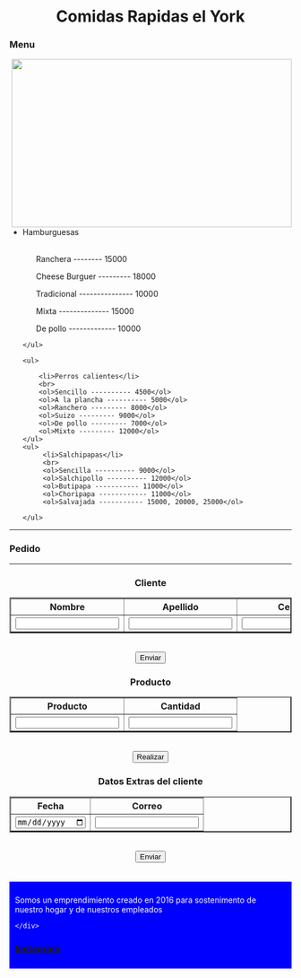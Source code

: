 <!DOCTYPE html>
<html>
<head>
	<title>Comidas Rapidas el York</title>
	 <center><h1>Comidas Rapidas el York</h1></center>
	<link rel="stylesheet" type="text/css" href="estilos.css">
</head>
<body>
	<div>
<section>
	<h3>Menu</h3>
		<center><img src="p1.jpeg" width="500px" height="300px" align="right"></center>
	<ul>
		<li>Hamburguesas</li>
		<br>
		<ol>Ranchera -------- 15000</ol>
		<ol>Cheese Burguer --------- 18000</ol>
		<ol>Tradicional --------------- 10000</ol>
		<ol>Mixta -------------- 15000</ol>
		<ol>De pollo ------------- 10000</ol>

	</ul>

	<ul>
		
		<li>Perros calientes</li>
		<br>
		<ol>Sencillo ---------- 4500</ol>
		<ol>A la plancha ---------- 5000</ol>
		<ol>Ranchero --------- 8000</ol>
		<ol>Suizo --------- 9000</ol>
		<ol>De pollo --------- 7000</ol>
		<ol>Mixto --------- 12000</ol>
	</ul>
	<ul>
		 <li>Salchipapas</li>
		 <br>
		 <ol>Sencilla ---------- 9000</ol>
		 <ol>Salchipollo ---------- 12000</ol>
		 <ol>Butipapa ----------- 11000</ol>
		 <ol>Choripapa ------------ 11000</ol>
		 <ol>Salvajada ----------- 15000, 20000, 25000</ol>

	</ul>

</section>
	</div>
<hr>
<aside> <h3> Pedido</h3> </aside>
<hr>
<center><table border="2">
	<h3>Cliente</h3>
	<tr><th>Nombre</th><th>Apellido</th><th>Celular</th><th>Dirrecion</th></tr>
	<tr><th><input type="text" name="Nombre"></th><th><input type="text" name="Apellido"></th><th><input type="text" name="Celular"></th><th><input type="text" name="Dirrecion"></th></tr>
</table>
</center>
<br>
<center>
<button>Enviar</button>
<h3>Producto</h3>

<table border="2">
<tr><th>Producto</th><th>Cantidad</th></tr>
<tr><th><input type="text" name="Producto"></th><th><input type="text" name="Cantidad"></th></tr>
</table>
</center>
<br>
<center>
<button>Realizar</button>
<br>
<h3>Datos Extras del cliente</h3>

<table border="2">
	<tr><th>Fecha</th><th>Correo</th></tr>
	<tr><th><input type="date" name="Fecha"></th><th><input type="email" name="Correo"></th></tr>
</table>

<br>
<button>Enviar</button>
</center>
<br>
<br>
<div style="background-color:blue;color:white;padding:10px;">
<p>Somos un emprendimiento creado en 2016 para sostenimento de nuestro hogar y de nuestros empleados</p>

	</div>

 <a href="https://www.instagram.com/elyork022/?hl=es-la"> <h3>Instagram</h3></a>
</body>
</html>
